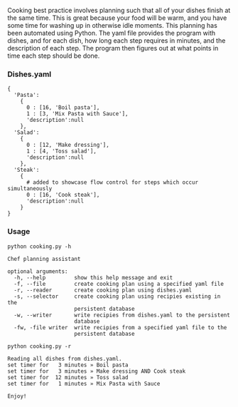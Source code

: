 Cooking best practice involves planning such that all of your dishes finish at the same time. This is great because your food will be warm, and you have some time for washing up in otherwise idle moments. This planning has been automated using Python. The yaml file provides the program with dishes, and for each dish, how long each step requires in minutes, and the description of each step. The program then figures out at what points in time each step should be done.

### Dishes.yaml
```
{
  'Pasta':
    {
      0 : [16, 'Boil pasta'],
      1 : [3, 'Mix Pasta with Sauce'],
      'description':null
    },
  'Salad':
    {
      0 : [12, 'Make dressing'],
      1 : [4, 'Toss salad'],
      'description':null
    },
  'Steak':
    {
      # added to showcase flow control for steps which occur simultaneously
      0 : [16, 'Cook steak'],
      'description':null
    }
}
```

### Usage

```
python cooking.py -h

Chef planning assistant

optional arguments:
  -h, --help         show this help message and exit
  -f, --file         create cooking plan using a specified yaml file
  -r, --reader       create cooking plan using dishes.yaml
  -s, --selector     create cooking plan using recipies existing in the
                     persistent database
  -w, --writer       write recipies from dishes.yaml to the persistent
                     database
  -fw, -file writer  write recipies from a specified yaml file to the
                     persistent database
```
```
python cooking.py -r

Reading all dishes from dishes.yaml.
set timer for   3 minutes » Boil pasta
set timer for   3 minutes » Make dressing AND Cook steak
set timer for  12 minutes » Toss salad
set timer for   1 minutes » Mix Pasta with Sauce

Enjoy!
```
